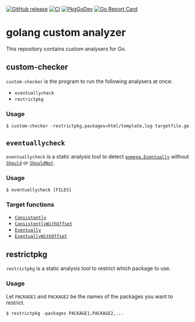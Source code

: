 [![GitHub release](https://img.shields.io/github/release/cybozu-go/golang-custom-analyzer.svg?maxAge=60)](https://github.com/cybozu-go/golang-custom-analyzer/releases)
[![CI](https://github.com/cybozu-go/golang-custom-analyzer/actions/workflows/ci.yaml/badge.svg)](https://github.com/cybozu-go/golang-custom-analyzer/actions/workflows/ci.yaml)
[![PkgGoDev](https://pkg.go.dev/badge/github.com/cybozu-go/golang-custom-analyzer?tab=overview)](https://pkg.go.dev/github.com/cybozu-go/golang-custom-analyzer?tab=overview)
[![Go Report Card](https://goreportcard.com/badge/github.com/cybozu-go/golang-custom-analyzer)](https://goreportcard.com/report/github.com/cybozu-go/golang-custom-analyzer)

golang custom analyzer
======================

This repository contains custom analysers for Go.

## custom-checker

`custom-checker` is the program to run the following analysers at once:

- `eventuallycheck`
- `restrictpkg`

### Usage

```console
$ custom-checker -restrictpkg.packages=html/template,log targetfile.go
```

## `eventuallycheck`

`eventuallycheck` is a static analysis tool to detect [`gomega.Eventually`](https://godoc.org/github.com/onsi/gomega#Eventually) without [`Should`](https://godoc.org/github.com/onsi/gomega#Should) or [`ShouldNot`](https://godoc.org/github.com/onsi/gomega#ShouldNot).

### Usage

```console
$ eventuallycheck [FILES]
```

### Target functions

- [`Consistently`](https://godoc.org/github.com/onsi/gomega#Consistently)
- [`ConsistentlyWithOffset`](https://godoc.org/github.com/onsi/gomega#ConsistentlyWithOffset)
- [`Eventually`](https://godoc.org/github.com/onsi/gomega#Eventually)
- [`EventuallyWithOffset`](https://godoc.org/github.com/onsi/gomega#EventuallyWithOffset)

## restrictpkg

`restrictpkg` is a static analysis tool to restrict which package to use.

### Usage

Let `PACKAGE1` and `PACKAGE2` be the names of the packages you want to restrict.

```console
$ restrictpkg -packages PACKAGE1,PACKAGE2,...
```
